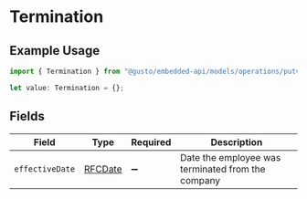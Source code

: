 # Termination

## Example Usage

```typescript
import { Termination } from "@gusto/embedded-api/models/operations/putv1historicalemployees.js";

let value: Termination = {};
```

## Fields

| Field                                             | Type                                              | Required                                          | Description                                       |
| ------------------------------------------------- | ------------------------------------------------- | ------------------------------------------------- | ------------------------------------------------- |
| `effectiveDate`                                   | [RFCDate](../../types/rfcdate.md)                 | :heavy_minus_sign:                                | Date the employee was terminated from the company |